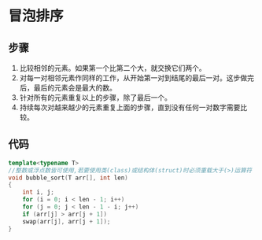 # 冒泡排序
## 步骤
1.  比较相邻的元素。如果第一个比第二个大，就交换它们两个。
2.  对每一对相邻元素作同样的工作，从开始第一对到结尾的最后一对。这步做完后，最后的元素会是最大的数。
3.  针对所有的元素重复以上的步骤，除了最后一个。
4.  持续每次对越来越少的元素重复上面的步骤，直到没有任何一对数字需要比较。



## 代码
```cpp
template<typename T> 
//整数或浮点数皆可使用,若要使用类(class)或结构体(struct)时必须重载大于(>)运算符
void bubble_sort(T arr[], int len)
{
    int i, j;
    for (i = 0; i < len - 1; i++)
    for (j = 0; j < len - 1 - i; j++)
    if (arr[j] > arr[j + 1])
    swap(arr[j], arr[j + 1]);
}

```

